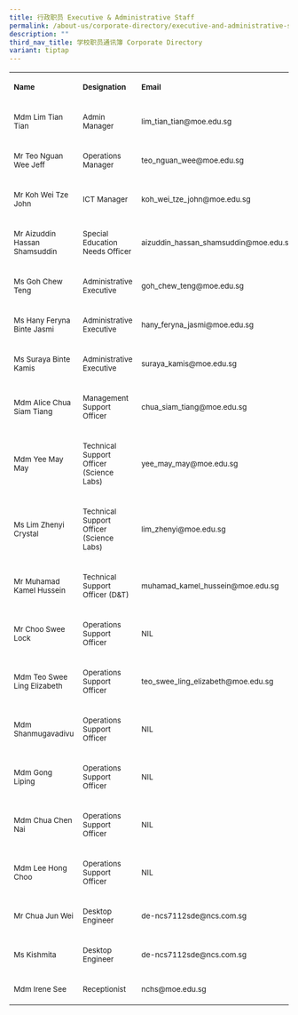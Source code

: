 ```yaml
---
title: 行政职员 Executive & Administrative Staff
permalink: /about-us/corporate-directory/executive-and-administrative-staff/
description: ""
third_nav_title: 学校职员通讯簿 Corporate Directory
variant: tiptap
---
```

<table style="minWidth: 75px">
<colgroup>
<col>
<col>
<col>
</colgroup>
<tbody>
<tr>
<td rowspan="1" colspan="1">
<p><strong><sup>Name</sup></strong>
</p>
</td>
<td rowspan="1" colspan="1">
<p><strong><sup>Designation</sup></strong>
</p>
</td>
<td rowspan="1" colspan="1">
<p><strong><sup>Email</sup></strong>
</p>
</td>
</tr>
<tr>
<td rowspan="1" colspan="1">
<p><sup>Mdm Lim Tian Tian</sup>
</p>
</td>
<td rowspan="1" colspan="1">
<p><sup>Admin Manager</sup>
</p>
</td>
<td rowspan="1" colspan="1">
<p><sup>lim_tian_tian@moe.edu.sg</sup>
</p>
</td>
</tr>
<tr>
<td rowspan="1" colspan="1">
<p><sup>Mr Teo Nguan Wee Jeff</sup>
</p>
</td>
<td rowspan="1" colspan="1">
<p><sup>Operations Manager</sup>
</p>
</td>
<td rowspan="1" colspan="1">
<p><sup>teo_nguan_wee@moe.edu.sg</sup>
</p>
</td>
</tr>
<tr>
<td rowspan="1" colspan="1">
<p><sup>Mr Koh Wei Tze John</sup>
</p>
</td>
<td rowspan="1" colspan="1">
<p><sup>ICT Manager</sup>
</p>
</td>
<td rowspan="1" colspan="1">
<p><sup>koh_wei_tze_john@moe.edu.sg</sup>
</p>
</td>
</tr>
<tr>
<td rowspan="1" colspan="1">
<p><sup>Mr Aizuddin Hassan Shamsuddin</sup>
</p>
</td>
<td rowspan="1" colspan="1">
<p><sup>Special Education Needs Officer</sup>
</p>
</td>
<td rowspan="1" colspan="1">
<p><sup>aizuddin_hassan_shamsuddin@moe.edu.sg</sup>
</p>
</td>
</tr>
<tr>
<td rowspan="1" colspan="1">
<p><sup>Ms Goh Chew Teng</sup>
</p>
</td>
<td rowspan="1" colspan="1">
<p><sup>Administrative Executive</sup>
</p>
</td>
<td rowspan="1" colspan="1">
<p><sup>goh_chew_teng@moe.edu.sg</sup>
</p>
</td>
</tr>
<tr>
<td rowspan="1" colspan="1">
<p><sup>Ms Hany Feryna Binte Jasmi</sup>
</p>
</td>
<td rowspan="1" colspan="1">
<p><sup>Administrative Executive</sup>
</p>
</td>
<td rowspan="1" colspan="1">
<p><sup>hany_feryna_jasmi@moe.edu.sg</sup>
</p>
</td>
</tr>
<tr>
<td rowspan="1" colspan="1">
<p><sup>Ms Suraya Binte Kamis</sup>
</p>
</td>
<td rowspan="1" colspan="1">
<p><sup>Administrative Executive</sup>
</p>
</td>
<td rowspan="1" colspan="1">
<p><sup>suraya_kamis@moe.edu.sg</sup>
</p>
</td>
</tr>
<tr>
<td rowspan="1" colspan="1">
<p><sup>Mdm Alice Chua Siam Tiang</sup>
</p>
</td>
<td rowspan="1" colspan="1">
<p><sup>Management Support Officer</sup>
</p>
</td>
<td rowspan="1" colspan="1">
<p><sup>chua_siam_tiang@moe.edu.sg</sup>
</p>
</td>
</tr>
<tr>
<td rowspan="1" colspan="1">
<p><sup>Mdm Yee May May</sup>
</p>
</td>
<td rowspan="1" colspan="1">
<p><sup>Technical Support Officer (Science Labs)</sup>
</p>
</td>
<td rowspan="1" colspan="1">
<p><sup>yee_may_may@moe.edu.sg</sup>
</p>
</td>
</tr>
<tr>
<td rowspan="1" colspan="1">
<p><sup>Ms Lim Zhenyi Crystal</sup>
</p>
</td>
<td rowspan="1" colspan="1">
<p><sup>Technical Support Officer (Science Labs)</sup>
</p>
</td>
<td rowspan="1" colspan="1">
<p><sup>lim_zhenyi@moe.edu.sg</sup>
</p>
</td>
</tr>
<tr>
<td rowspan="1" colspan="1">
<p><sup>Mr Muhamad Kamel Hussein</sup>
</p>
</td>
<td rowspan="1" colspan="1">
<p><sup>Technical Support Officer (D&amp;T)</sup>
</p>
</td>
<td rowspan="1" colspan="1">
<p><sup>muhamad_kamel_hussein@moe.edu.sg</sup>
</p>
</td>
</tr>
<tr>
<td rowspan="1" colspan="1">
<p><sup>Mr Choo Swee Lock</sup>
</p>
</td>
<td rowspan="1" colspan="1">
<p><sup>Operations Support Officer</sup>
</p>
</td>
<td rowspan="1" colspan="1">
<p><sup>NIL</sup>
</p>
</td>
</tr>
<tr>
<td rowspan="1" colspan="1">
<p><sup>Mdm Teo Swee Ling Elizabeth</sup>
</p>
</td>
<td rowspan="1" colspan="1">
<p><sup>Operations Support Officer</sup>
</p>
</td>
<td rowspan="1" colspan="1">
<p><sup>teo_swee_ling_elizabeth@moe.edu.sg</sup>
</p>
</td>
</tr>
<tr>
<td rowspan="1" colspan="1">
<p><sup>Mdm Shanmugavadivu</sup>
</p>
</td>
<td rowspan="1" colspan="1">
<p><sup>Operations Support Officer</sup>
</p>
</td>
<td rowspan="1" colspan="1">
<p><sup>NIL</sup>
</p>
</td>
</tr>
<tr>
<td rowspan="1" colspan="1">
<p><sup>Mdm Gong Liping</sup>
</p>
</td>
<td rowspan="1" colspan="1">
<p><sup>Operations Support Officer</sup>
</p>
</td>
<td rowspan="1" colspan="1">
<p><sup>NIL</sup>
</p>
</td>
</tr>
<tr>
<td rowspan="1" colspan="1">
<p><sup>Mdm Chua Chen Nai</sup>
</p>
</td>
<td rowspan="1" colspan="1">
<p><sup>Operations Support Officer</sup>
</p>
</td>
<td rowspan="1" colspan="1">
<p><sup>NIL</sup>
</p>
</td>
</tr>
<tr>
<td rowspan="1" colspan="1">
<p><sup>Mdm Lee Hong Choo</sup>
</p>
</td>
<td rowspan="1" colspan="1">
<p><sup>Operations Support Officer</sup>
</p>
</td>
<td rowspan="1" colspan="1">
<p><sup>NIL</sup>
</p>
</td>
</tr>
<tr>
<td rowspan="1" colspan="1">
<p><sup>Mr Chua Jun Wei</sup>
</p>
</td>
<td rowspan="1" colspan="1">
<p><sup>Desktop Engineer</sup>
</p>
</td>
<td rowspan="1" colspan="1">
<p><sup>de-ncs7112sde@ncs.com.sg</sup>
</p>
</td>
</tr>
<tr>
<td rowspan="1" colspan="1">
<p><sup>Ms Kishmita</sup>
</p>
</td>
<td rowspan="1" colspan="1">
<p><sup>Desktop Engineer</sup>
</p>
</td>
<td rowspan="1" colspan="1">
<p><sup>de-ncs7112sde@ncs.com.sg</sup>
</p>
</td>
</tr>
<tr>
<td rowspan="1" colspan="1">
<p><sup>Mdm Irene See</sup>
</p>
</td>
<td rowspan="1" colspan="1">
<p><sup>Receptionist</sup>
</p>
</td>
<td rowspan="1" colspan="1">
<p><sup>nchs@moe.edu.sg</sup>
</p>
</td>
</tr>
</tbody>
</table>
<p></p>
<p></p>